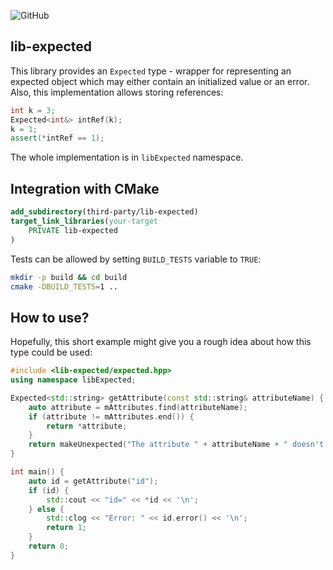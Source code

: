 ![GitHub](https://img.shields.io/github/license/proxict/lib-expected)

lib-expected
------------

This library provides an `Expected` type - wrapper for representing an expected object which may either contain an initialized value or an error.
Also, this implementation allows storing references:

```c++
int k = 3;
Expected<int&> intRef(k);
k = 1;
assert(*intRef == 1);
```

The whole implementation is in `libExpected` namespace.
 
Integration with CMake
----------------------
```cmake
add_subdirectory(third-party/lib-expected)
target_link_libraries(your-target
    PRIVATE lib-expected
)
```

Tests can be allowed by setting `BUILD_TESTS` variable to `TRUE`:
```bash
mkdir -p build && cd build
cmake -DBUILD_TESTS=1 ..
```

How to use?
-----------
Hopefully, this short example might give you a rough idea about how this type could be used:
```c++
#include <lib-expected/expected.hpp>
using namespace libExpected;

Expected<std::string> getAttribute(const std::string& attributeName) {
    auto attribute = mAttributes.find(attributeName);
    if (attribute != mAttributes.end()) {
        return *attribute;
    }
    return makeUnexpected("The attribute " + attributeName + " doesn't exist");
}

int main() {
    auto id = getAttribute("id");
    if (id) {
        std::cout << "id=" << *id << '\n';
    } else {
        std::clog << "Error: " << id.error() << '\n';
        return 1;
    }
    return 0;
}
```
